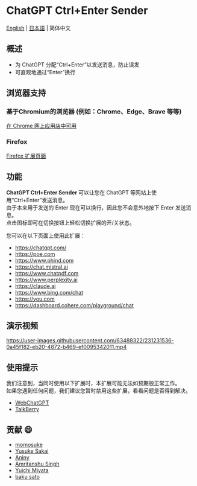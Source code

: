 # ChatGPT Ctrl+Enter Sender

[English](README.md) | [日本語](README_JA.md) | 简体中文

## 概述

* 为 ChatGPT 分配“Ctrl+Enter”以发送消息，防止误发
* 可直观地通过“Enter”换行

## 浏览器支持

### 基于Chromium的浏览器 (例如：Chrome、Edge、Brave 等等)
[在 Chrome 网上应用店中可用](https://chrome.google.com/webstore/detail/chatgpt-ctrl%20enter-sender/gbncgdhklmnckojlibfhdadpfbcdbnch)

### Firefox
[Firefox 扩展页面](https://addons.mozilla.org/zh-CN/firefox/addon/chatgpt-ctrl-enter-sender/)

## 功能

**ChatGPT Ctrl+Enter Sender** 可以让您在 ChatGPT 等网站上使用“Ctrl+Enter”发送消息。<br>
由于本来用于发送的 Enter 现在可以换行，因此您不会意外地按下 Enter 发送消息。<br>
点击图标即可在切换按钮上轻松切换扩展的开/关状态。

您可以在以下页面上使用此扩展：

* <https://chatgpt.com/>
* <https://poe.com>
* <https://www.phind.com>
* <https://chat.mistral.ai>
* <https://www.chatpdf.com>
* <https://www.perplexity.ai>
* <https://claude.ai>
* <https://www.bing.com/chat>
* <https://you.com>
* <https://dashboard.cohere.com/playground/chat>

## 演示视频

<https://user-images.githubusercontent.com/63488322/231231536-0a45f182-eb20-4872-b469-ef0095342011.mp4>

## 使用提示

我们注意到，当同时使用以下扩展时，本扩展可能无法如预期般正常工作。<br>
如果您遇到任何问题，我们建议您暂时禁用这些扩展，看看问题是否得到解决。

* [WebChatGPT](https://chrome.google.com/webstore/detail/webchatgpt-chatgpt-with-i/lpfemeioodjbpieminkklglpmhlngfcn)
* [TalkBerry](https://chrome.google.com/webstore/detail/talkberry-talk-to-chatgpt/facjhgcdnbfghhbnmfjgkncnbimfdakb)

## 贡献 :smile:

* [momosuke](https://github.com/ry0y4n)
* [Yusuke Sakai](https://github.com/ore88ore)
* [Aniny](https://github.com/Aniny21)
* [Amritanshu Singh](https://github.com/Amritanshu1912)
* [Yuichi Miyata](https://github.com/Juris710)
* [baku sato](https://github.com/sahksas)
